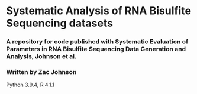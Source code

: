 # Systematic Analysis of RNA Bisulfite Sequencing datasets

### A repository for code published with Systematic Evaluation of Parameters in RNA Bisulfite Sequencing Data Generation and Analysis, Johnson et al.
### Written by Zac Johnson

Python 3.9.4, R 4.1.1
